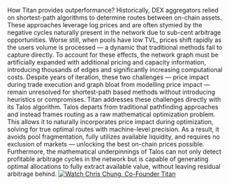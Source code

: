 How Titan provides outperformance? Historically, DEX aggregators relied on shortest-path algorithms to determine routes between on-chain assets. These approaches leverage log prices and are often stymied by the negative cycles naturally present in the network due to sub-cent arbitrage opportunities. Worse still, when pools have low TVL, prices shift rapidly as the users volume is processed — a dynamic that traditional methods fail to capture directly. To account for these effects, the network graph must be artificially expanded with additional pricing and capacity information, introducing thousands of edges and significantly increasing computational costs. Despite years of iteration, these two challenges — price impact during trade execution and graph bloat from modelling price impact — remain unresolved for shortest-path based methods without introducing heuristics or compromises. Titan addresses these challenges directly with its Talos algorithm. Talos departs from traditional pathfinding approaches and instead frames routing as a raw mathematical optimization problem. This allows it to naturally incorporates price impact during optimization, solving for true optimal routes with machine-level precision. As a result, it avoids pool fragmentation, fully utilizes available liquidity, and requires no exclusion of markets — unlocking the best on-chain prices possible. Furthermore, the mathematical underpinnings of Talos can not only detect profitable arbitrage cycles in the network but is capable of generating optimal allocations to fully extract available value, without leaving residual arbitrage behind. [![Watch Chris Chung, Co-Founder Titan](https://x.com/realrockychung)](Chris-Titan-Talos.MP4)